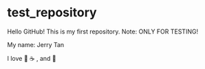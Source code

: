 # test_repository
Hello GitHub!
This is my first repository.
Note: ONLY FOR TESTING!

My name: Jerry Tan

I love 🏀  ☕ , and 🕺

